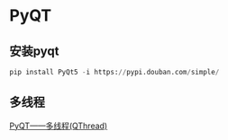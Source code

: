 <!--
 * @Brief        : 
 * @Author       : dmjcb
 * @Date         : 2023-12-18 21:09:58
 * @LastEditors  : dmjcb@outlook.com
 * @LastEditTime : 2024-09-28 14:36:57
-->

# PyQT

## 安装pyqt

```py
pip install PyQt5 -i https://pypi.douban.com/simple/
```

## 多线程

[PyQT——多线程(QThread)](https://blog.csdn.net/qq_35809147/article/details/116167446)
